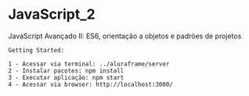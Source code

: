 

#  JavaScript_2
JavaScript Avançado II: ES6, orientação a objetos e padrões de projetos
```
Getting Started: 

1 - Acessar via terminal: ../aluraframe/server
2 - Instalar pacotes: npm install
3 - Executar aplicação: npm start
4 - Acessar via browser: http://localhost:3000/
```
